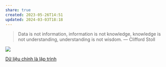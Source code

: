 ```yaml
---
share: true
created: 2023-05-26T14:51
updated: 2024-03-03T18:18
---
```

> Data is not information, information is not knowledge, knowledge is not understanding, understanding is not wisdom.
— Clifford Stoll

![](https://mobilefreetoplay.com/wp-content/uploads/2017/10/how-to-plan-and-track-events-in-mobile-games-uncategorised.jpeg)

[Dữ liệu chính là lập trình](../../C%C3%B4ng%20ngh%E1%BB%87%20th%C3%B4ng%20tin/H%E1%BB%87%20th%E1%BB%91ng%20th%C3%B4ng%20tin/D%E1%BB%AF%20li%E1%BB%87u%20ch%C3%ADnh%20l%C3%A0%20l%E1%BA%ADp%20tr%C3%ACnh.md)